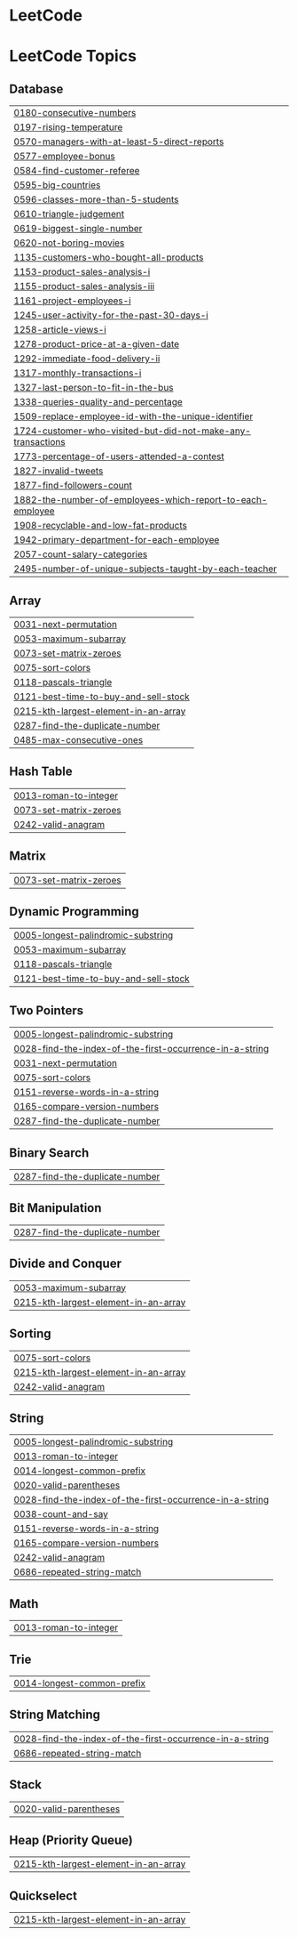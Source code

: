 # LeetCode
<!---LeetCode Topics Start-->
# LeetCode Topics
## Database
|  |
| ------- |
| [0180-consecutive-numbers](https://github.com/priyeshgautam/LeetCode/tree/master/0180-consecutive-numbers) |
| [0197-rising-temperature](https://github.com/priyeshgautam/LeetCode/tree/master/0197-rising-temperature) |
| [0570-managers-with-at-least-5-direct-reports](https://github.com/priyeshgautam/LeetCode/tree/master/0570-managers-with-at-least-5-direct-reports) |
| [0577-employee-bonus](https://github.com/priyeshgautam/LeetCode/tree/master/0577-employee-bonus) |
| [0584-find-customer-referee](https://github.com/priyeshgautam/LeetCode/tree/master/0584-find-customer-referee) |
| [0595-big-countries](https://github.com/priyeshgautam/LeetCode/tree/master/0595-big-countries) |
| [0596-classes-more-than-5-students](https://github.com/priyeshgautam/LeetCode/tree/master/0596-classes-more-than-5-students) |
| [0610-triangle-judgement](https://github.com/priyeshgautam/LeetCode/tree/master/0610-triangle-judgement) |
| [0619-biggest-single-number](https://github.com/priyeshgautam/LeetCode/tree/master/0619-biggest-single-number) |
| [0620-not-boring-movies](https://github.com/priyeshgautam/LeetCode/tree/master/0620-not-boring-movies) |
| [1135-customers-who-bought-all-products](https://github.com/priyeshgautam/LeetCode/tree/master/1135-customers-who-bought-all-products) |
| [1153-product-sales-analysis-i](https://github.com/priyeshgautam/LeetCode/tree/master/1153-product-sales-analysis-i) |
| [1155-product-sales-analysis-iii](https://github.com/priyeshgautam/LeetCode/tree/master/1155-product-sales-analysis-iii) |
| [1161-project-employees-i](https://github.com/priyeshgautam/LeetCode/tree/master/1161-project-employees-i) |
| [1245-user-activity-for-the-past-30-days-i](https://github.com/priyeshgautam/LeetCode/tree/master/1245-user-activity-for-the-past-30-days-i) |
| [1258-article-views-i](https://github.com/priyeshgautam/LeetCode/tree/master/1258-article-views-i) |
| [1278-product-price-at-a-given-date](https://github.com/priyeshgautam/LeetCode/tree/master/1278-product-price-at-a-given-date) |
| [1292-immediate-food-delivery-ii](https://github.com/priyeshgautam/LeetCode/tree/master/1292-immediate-food-delivery-ii) |
| [1317-monthly-transactions-i](https://github.com/priyeshgautam/LeetCode/tree/master/1317-monthly-transactions-i) |
| [1327-last-person-to-fit-in-the-bus](https://github.com/priyeshgautam/LeetCode/tree/master/1327-last-person-to-fit-in-the-bus) |
| [1338-queries-quality-and-percentage](https://github.com/priyeshgautam/LeetCode/tree/master/1338-queries-quality-and-percentage) |
| [1509-replace-employee-id-with-the-unique-identifier](https://github.com/priyeshgautam/LeetCode/tree/master/1509-replace-employee-id-with-the-unique-identifier) |
| [1724-customer-who-visited-but-did-not-make-any-transactions](https://github.com/priyeshgautam/LeetCode/tree/master/1724-customer-who-visited-but-did-not-make-any-transactions) |
| [1773-percentage-of-users-attended-a-contest](https://github.com/priyeshgautam/LeetCode/tree/master/1773-percentage-of-users-attended-a-contest) |
| [1827-invalid-tweets](https://github.com/priyeshgautam/LeetCode/tree/master/1827-invalid-tweets) |
| [1877-find-followers-count](https://github.com/priyeshgautam/LeetCode/tree/master/1877-find-followers-count) |
| [1882-the-number-of-employees-which-report-to-each-employee](https://github.com/priyeshgautam/LeetCode/tree/master/1882-the-number-of-employees-which-report-to-each-employee) |
| [1908-recyclable-and-low-fat-products](https://github.com/priyeshgautam/LeetCode/tree/master/1908-recyclable-and-low-fat-products) |
| [1942-primary-department-for-each-employee](https://github.com/priyeshgautam/LeetCode/tree/master/1942-primary-department-for-each-employee) |
| [2057-count-salary-categories](https://github.com/priyeshgautam/LeetCode/tree/master/2057-count-salary-categories) |
| [2495-number-of-unique-subjects-taught-by-each-teacher](https://github.com/priyeshgautam/LeetCode/tree/master/2495-number-of-unique-subjects-taught-by-each-teacher) |
## Array
|  |
| ------- |
| [0031-next-permutation](https://github.com/priyeshgautam/LeetCode/tree/master/0031-next-permutation) |
| [0053-maximum-subarray](https://github.com/priyeshgautam/LeetCode/tree/master/0053-maximum-subarray) |
| [0073-set-matrix-zeroes](https://github.com/priyeshgautam/LeetCode/tree/master/0073-set-matrix-zeroes) |
| [0075-sort-colors](https://github.com/priyeshgautam/LeetCode/tree/master/0075-sort-colors) |
| [0118-pascals-triangle](https://github.com/priyeshgautam/LeetCode/tree/master/0118-pascals-triangle) |
| [0121-best-time-to-buy-and-sell-stock](https://github.com/priyeshgautam/LeetCode/tree/master/0121-best-time-to-buy-and-sell-stock) |
| [0215-kth-largest-element-in-an-array](https://github.com/priyeshgautam/LeetCode/tree/master/0215-kth-largest-element-in-an-array) |
| [0287-find-the-duplicate-number](https://github.com/priyeshgautam/LeetCode/tree/master/0287-find-the-duplicate-number) |
| [0485-max-consecutive-ones](https://github.com/priyeshgautam/LeetCode/tree/master/0485-max-consecutive-ones) |
## Hash Table
|  |
| ------- |
| [0013-roman-to-integer](https://github.com/priyeshgautam/LeetCode/tree/master/0013-roman-to-integer) |
| [0073-set-matrix-zeroes](https://github.com/priyeshgautam/LeetCode/tree/master/0073-set-matrix-zeroes) |
| [0242-valid-anagram](https://github.com/priyeshgautam/LeetCode/tree/master/0242-valid-anagram) |
## Matrix
|  |
| ------- |
| [0073-set-matrix-zeroes](https://github.com/priyeshgautam/LeetCode/tree/master/0073-set-matrix-zeroes) |
## Dynamic Programming
|  |
| ------- |
| [0005-longest-palindromic-substring](https://github.com/priyeshgautam/LeetCode/tree/master/0005-longest-palindromic-substring) |
| [0053-maximum-subarray](https://github.com/priyeshgautam/LeetCode/tree/master/0053-maximum-subarray) |
| [0118-pascals-triangle](https://github.com/priyeshgautam/LeetCode/tree/master/0118-pascals-triangle) |
| [0121-best-time-to-buy-and-sell-stock](https://github.com/priyeshgautam/LeetCode/tree/master/0121-best-time-to-buy-and-sell-stock) |
## Two Pointers
|  |
| ------- |
| [0005-longest-palindromic-substring](https://github.com/priyeshgautam/LeetCode/tree/master/0005-longest-palindromic-substring) |
| [0028-find-the-index-of-the-first-occurrence-in-a-string](https://github.com/priyeshgautam/LeetCode/tree/master/0028-find-the-index-of-the-first-occurrence-in-a-string) |
| [0031-next-permutation](https://github.com/priyeshgautam/LeetCode/tree/master/0031-next-permutation) |
| [0075-sort-colors](https://github.com/priyeshgautam/LeetCode/tree/master/0075-sort-colors) |
| [0151-reverse-words-in-a-string](https://github.com/priyeshgautam/LeetCode/tree/master/0151-reverse-words-in-a-string) |
| [0165-compare-version-numbers](https://github.com/priyeshgautam/LeetCode/tree/master/0165-compare-version-numbers) |
| [0287-find-the-duplicate-number](https://github.com/priyeshgautam/LeetCode/tree/master/0287-find-the-duplicate-number) |
## Binary Search
|  |
| ------- |
| [0287-find-the-duplicate-number](https://github.com/priyeshgautam/LeetCode/tree/master/0287-find-the-duplicate-number) |
## Bit Manipulation
|  |
| ------- |
| [0287-find-the-duplicate-number](https://github.com/priyeshgautam/LeetCode/tree/master/0287-find-the-duplicate-number) |
## Divide and Conquer
|  |
| ------- |
| [0053-maximum-subarray](https://github.com/priyeshgautam/LeetCode/tree/master/0053-maximum-subarray) |
| [0215-kth-largest-element-in-an-array](https://github.com/priyeshgautam/LeetCode/tree/master/0215-kth-largest-element-in-an-array) |
## Sorting
|  |
| ------- |
| [0075-sort-colors](https://github.com/priyeshgautam/LeetCode/tree/master/0075-sort-colors) |
| [0215-kth-largest-element-in-an-array](https://github.com/priyeshgautam/LeetCode/tree/master/0215-kth-largest-element-in-an-array) |
| [0242-valid-anagram](https://github.com/priyeshgautam/LeetCode/tree/master/0242-valid-anagram) |
## String
|  |
| ------- |
| [0005-longest-palindromic-substring](https://github.com/priyeshgautam/LeetCode/tree/master/0005-longest-palindromic-substring) |
| [0013-roman-to-integer](https://github.com/priyeshgautam/LeetCode/tree/master/0013-roman-to-integer) |
| [0014-longest-common-prefix](https://github.com/priyeshgautam/LeetCode/tree/master/0014-longest-common-prefix) |
| [0020-valid-parentheses](https://github.com/priyeshgautam/LeetCode/tree/master/0020-valid-parentheses) |
| [0028-find-the-index-of-the-first-occurrence-in-a-string](https://github.com/priyeshgautam/LeetCode/tree/master/0028-find-the-index-of-the-first-occurrence-in-a-string) |
| [0038-count-and-say](https://github.com/priyeshgautam/LeetCode/tree/master/0038-count-and-say) |
| [0151-reverse-words-in-a-string](https://github.com/priyeshgautam/LeetCode/tree/master/0151-reverse-words-in-a-string) |
| [0165-compare-version-numbers](https://github.com/priyeshgautam/LeetCode/tree/master/0165-compare-version-numbers) |
| [0242-valid-anagram](https://github.com/priyeshgautam/LeetCode/tree/master/0242-valid-anagram) |
| [0686-repeated-string-match](https://github.com/priyeshgautam/LeetCode/tree/master/0686-repeated-string-match) |
## Math
|  |
| ------- |
| [0013-roman-to-integer](https://github.com/priyeshgautam/LeetCode/tree/master/0013-roman-to-integer) |
## Trie
|  |
| ------- |
| [0014-longest-common-prefix](https://github.com/priyeshgautam/LeetCode/tree/master/0014-longest-common-prefix) |
## String Matching
|  |
| ------- |
| [0028-find-the-index-of-the-first-occurrence-in-a-string](https://github.com/priyeshgautam/LeetCode/tree/master/0028-find-the-index-of-the-first-occurrence-in-a-string) |
| [0686-repeated-string-match](https://github.com/priyeshgautam/LeetCode/tree/master/0686-repeated-string-match) |
## Stack
|  |
| ------- |
| [0020-valid-parentheses](https://github.com/priyeshgautam/LeetCode/tree/master/0020-valid-parentheses) |
## Heap (Priority Queue)
|  |
| ------- |
| [0215-kth-largest-element-in-an-array](https://github.com/priyeshgautam/LeetCode/tree/master/0215-kth-largest-element-in-an-array) |
## Quickselect
|  |
| ------- |
| [0215-kth-largest-element-in-an-array](https://github.com/priyeshgautam/LeetCode/tree/master/0215-kth-largest-element-in-an-array) |
<!---LeetCode Topics End-->